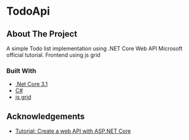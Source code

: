 # TodoApi

<!-- ABOUT THE PROJECT -->
## About The Project
A simple Todo list implementation using .NET Core Web API Microsoft official tutorial. Frontend using js grid

<!-- Built With -->
### Built With
* [.Net Core 3.1](https://dotnet.microsoft.com/download/dotnet-core/3.1)
* [C#](https://docs.microsoft.com/en-us/dotnet/csharp/)
* [js grid](http://js-grid.com/)

<!-- ACKNOWLEDGEMENTS -->
## Acknowledgements
* [Tutorial: Create a web API with ASP.NET Core](https://docs.microsoft.com/en-us/aspnet/core/tutorials/first-web-api?view=aspnetcore-3.1&tabs=visual-studio)
